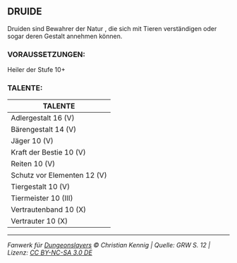 ## DRUIDE

Druiden sind Bewahrer der Natur , die sich mit Tieren verständigen oder sogar deren Gestalt annehmen können.

### VORAUSSETZUNGEN:

Heiler der Stufe 10+

### TALENTE:

| TALENTE                     |
| --------------------------- |
| Adlergestalt 16 (V)         |
| Bärengestalt 14 (V)         |
| Jäger 10 (V)                |
| Kraft der Bestie 10 (V)     |
| Reiten 10 (V)               |
| Schutz vor Elementen 12 (V) |
| Tiergestalt 10 (V)          |
| Tiermeister 10 (III)        |
| Vertrautenband 10 (X)       |
| Vertrauter 10 (X)           |

---

_Fanwerk für [Dungeonslayers](https://www.dungeonslayers.net/) © Christian Kennig | Quelle: GRW S. 12 | Lizenz: [CC BY-NC-SA 3.0 DE](https://creativecommons.org/licenses/by-nc-sa/3.0/de/)_

